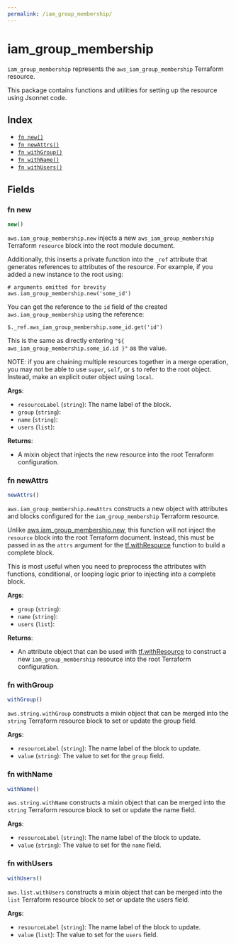 ```yaml
---
permalink: /iam_group_membership/
---
```


# iam_group_membership

`iam_group_membership` represents the `aws_iam_group_membership` Terraform resource.



This package contains functions and utilities for setting up the resource using Jsonnet code.


## Index

* [`fn new()`](#fn-new)
* [`fn newAttrs()`](#fn-newattrs)
* [`fn withGroup()`](#fn-withgroup)
* [`fn withName()`](#fn-withname)
* [`fn withUsers()`](#fn-withusers)

## Fields

### fn new

```ts
new()
```


`aws.iam_group_membership.new` injects a new `aws_iam_group_membership` Terraform `resource`
block into the root module document.

Additionally, this inserts a private function into the `_ref` attribute that generates references to attributes of the
resource. For example, if you added a new instance to the root using:

    # arguments omitted for brevity
    aws.iam_group_membership.new('some_id')

You can get the reference to the `id` field of the created `aws.iam_group_membership` using the reference:

    $._ref.aws_iam_group_membership.some_id.get('id')

This is the same as directly entering `"${ aws_iam_group_membership.some_id.id }"` as the value.

NOTE: if you are chaining multiple resources together in a merge operation, you may not be able to use `super`, `self`,
or `$` to refer to the root object. Instead, make an explicit outer object using `local`.

**Args**:
  - `resourceLabel` (`string`): The name label of the block.
  - `group` (`string`): 
  - `name` (`string`): 
  - `users` (`list`): 

**Returns**:
- A mixin object that injects the new resource into the root Terraform configuration.


### fn newAttrs

```ts
newAttrs()
```


`aws.iam_group_membership.newAttrs` constructs a new object with attributes and blocks configured for the `iam_group_membership`
Terraform resource.

Unlike [aws.iam_group_membership.new](#fn-new), this function will not inject the `resource`
block into the root Terraform document. Instead, this must be passed in as the `attrs` argument for the
[tf.withResource](https://github.com/tf-libsonnet/core/tree/main/docs#fn-withresource) function to build a complete block.

This is most useful when you need to preprocess the attributes with functions, conditional, or looping logic prior to
injecting into a complete block.

**Args**:
  - `group` (`string`): 
  - `name` (`string`): 
  - `users` (`list`): 

**Returns**:
  - An attribute object that can be used with [tf.withResource](https://github.com/tf-libsonnet/core/tree/main/docs#fn-withresource) to construct a new `iam_group_membership` resource into the root Terraform configuration.


### fn withGroup

```ts
withGroup()
```

`aws.string.withGroup` constructs a mixin object that can be merged into the `string`
Terraform resource block to set or update the group field.



**Args**:
  - `resourceLabel` (`string`): The name label of the block to update.
  - `value` (`string`): The value to set for the `group` field.


### fn withName

```ts
withName()
```

`aws.string.withName` constructs a mixin object that can be merged into the `string`
Terraform resource block to set or update the name field.



**Args**:
  - `resourceLabel` (`string`): The name label of the block to update.
  - `value` (`string`): The value to set for the `name` field.


### fn withUsers

```ts
withUsers()
```

`aws.list.withUsers` constructs a mixin object that can be merged into the `list`
Terraform resource block to set or update the users field.



**Args**:
  - `resourceLabel` (`string`): The name label of the block to update.
  - `value` (`list`): The value to set for the `users` field.
